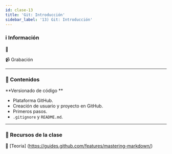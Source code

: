 ```yaml
---
id: clase-13
title: 'Git: Introducción'
sidebar_label: '13) Git: Introducción'
---
```


### ℹ️ Información

📆

📹 Grabación

---

### 📝 Contenidos

**Versionado de código **

- Plataforma GitHub.
- Creación de usuario y proyecto en GitHub.
- Primeros pasos.
- `.gitignore` y `README.md`.

---

### 🚀 Recursos de la clase

📙 [Teoria] (https://guides.github.com/features/mastering-markdown/)
